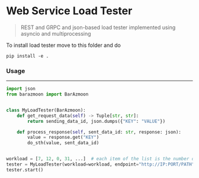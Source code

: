 # Web Service Load Tester

> REST and GRPC and json-based load tester implemented using asyncio and multiprocessing

To install load tester move to this folder and do
```
pip install -e .
```

### Usage
---

```python
import json
from barazmoon import BarAzmoon


class MyLoadTester(BarAzmoon):
    def get_request_data(self) -> Tuple[str, str]:
        return sending_data_id, json.dumps({"KEY": "VALUE"})

    def process_response(self, sent_data_id: str, response: json):
        value = response.get("KEY")
        do_sth(value, sent_data_id)


workload = [7, 12, 0, 31, ...]  # each item of the list is the number of request for a second
tester = MyLoadTester(workload=workload, endpoint="http://IP:PORT/PATH", http_method="post")
tester.start()
```

